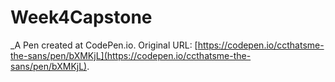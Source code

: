 # Week4Capstone
 _A Pen created at CodePen.io. Original URL: [https://codepen.io/ccthatsme-the-sans/pen/bXMKjL](https://codepen.io/ccthatsme-the-sans/pen/bXMKjL).

 